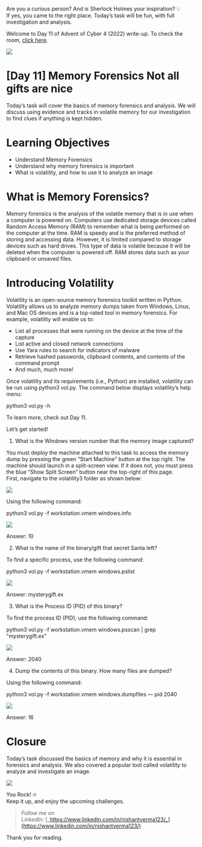 Are you a curious person? And is Sherlock Holmes your inspiration? 💡  
If yes, you came to the right place. Today’s task will be fun, with full investigation and analysis.

Welcome to Day 11 of Advent of Cyber 4 (2022) write-up. To check the room, [click here](https://tryhackme.com/room/adventofcyber4).

![](https://miro.medium.com/max/875/1*xcH4HjYddflwHhvVZWVoEw.png)

# [Day 11] Memory Forensics Not all gifts are nice

Today’s task will cover the basics of memory forensics and analysis. We will discuss using evidence and tracks in volatile memory for our investigation to find clues if anything is kept hidden.

# Learning Objectives

-   Understand Memory Forensics
-   Understand why memory forensics is important
-   What is volatility, and how to use it to analyze an image

# What is Memory Forensics?

Memory forensics is the analysis of the volatile memory that is in use when a computer is powered on. Computers use dedicated storage devices called Random Access Memory (RAM) to remember what is being performed on the computer at the time. RAM is speedy and is the preferred method of storing and accessing data. However, it is limited compared to storage devices such as hard drives. This type of data is volatile because it will be deleted when the computer is powered off. RAM stores data such as your clipboard or unsaved files.

# Introducing Volatility

Volatility is an open-source memory forensics toolkit written in Python. Volatility allows us to analyze memory dumps taken from Windows, Linux, and Mac OS devices and is a top-rated tool in memory forensics. For example, volatility will enable us to:

-   List all processes that were running on the device at the time of the capture
-   List active and closed network connections
-   Use Yara rules to search for indicators of malware
-   Retrieve hashed passwords, clipboard contents, and contents of the command prompt
-   And much, much more!

Once volatility and its requirements (i.e., Python) are installed, volatility can be run using python3 vol.py. The command below displays volatility’s help menu:

python3 vol.py -h

To learn more, check out Day 11.

Let’s get started!

1.  What is the Windows version number that the memory image captured?

You must deploy the machine attached to this task to access the memory dump by pressing the green “Start Machine” button at the top right. The machine should launch in a split-screen view. If it does not, you must press the blue “Show Split Screen” button near the top-right of this page.  
First, navigate to the volatility3 folder as shown below:

![](https://miro.medium.com/max/843/1*-AhFotL3SHsn6cEAZZZtug.png)

Using the following command:

python3 vol.py -f workstation.vmem windows.info

![](https://miro.medium.com/max/835/1*vqtVwOjDfw0yKcyX_15FRQ.png)

Answer: 10

2. What is the name of the binary/gift that secret Santa left?

To find a specific process, use the following command:

python3 vol.py -f workstation.vmem windows.pslist

![](https://miro.medium.com/max/855/1*5i1m7Jvxe8VkGWgYuFJKSA.png)

Answer: mysterygift.ex

3. What is the Process ID (PID) of this binary?

To find the process ID (PID), use the following command:

python3 vol.py -f workstation.vmem windows.psscan | grep "mysterygift.ex"

![](https://miro.medium.com/max/825/1*c0wsetGHoYH2A_riq_pF8Q.png)

Answer: 2040

4. Dump the contents of this binary. How many files are dumped?

Using the following command:

python3 vol.py -f workstation.vmem windows.dumpfiles — pid 2040

![](https://miro.medium.com/max/875/1*Yy_-WhqW8fX0OZgirjTJNQ.png)

Answer: 16

# Closure

Today’s task discussed the basics of memory and why it is essential in forensics and analysis. We also covered a popular tool called volatility to analyze and investigate an image.

![](https://miro.medium.com/max/593/1*pZQNBefCJLpi2Xy-VeBL-w.jpeg)

You Rock! 🔥  
Keep it up, and enjoy the upcoming challenges.

> _Follow me on LinkedIn:_ [_https://www.linkedin.com/in/nishantverma123/_](https://www.linkedin.com/in/nishantverma123/)

Thank you for reading.